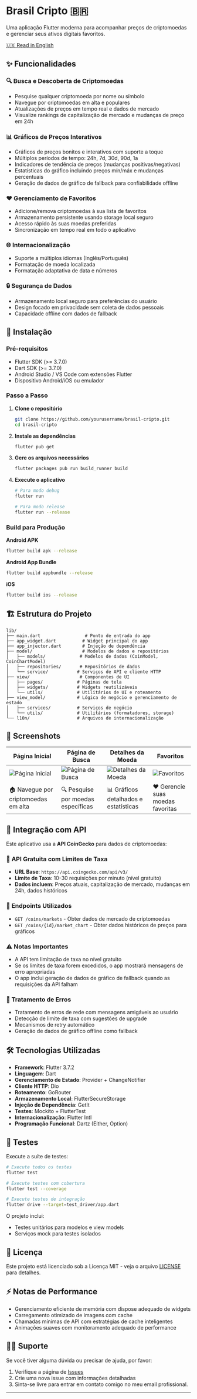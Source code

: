 # Brasil Cripto 🇧🇷

Uma aplicação Flutter moderna para acompanhar preços de criptomoedas e gerenciar seus ativos digitais favoritos.

[🇺🇸 Read in English](README.md)

## ✨ Funcionalidades

### 🔍 **Busca e Descoberta de Criptomoedas**
- Pesquise qualquer criptomoeda por nome ou símbolo
- Navegue por criptomoedas em alta e populares
- Atualizações de preços em tempo real e dados de mercado
- Visualize rankings de capitalização de mercado e mudanças de preço em 24h

### 📊 **Gráficos de Preços Interativos**
- Gráficos de preços bonitos e interativos com suporte a toque
- Múltiplos períodos de tempo: 24h, 7d, 30d, 90d, 1a
- Indicadores de tendência de preços (mudanças positivas/negativas)
- Estatísticas do gráfico incluindo preços mín/máx e mudanças percentuais
- Geração de dados de gráfico de fallback para confiabilidade offline

### ❤️ **Gerenciamento de Favoritos**
- Adicione/remova criptomoedas à sua lista de favoritos
- Armazenamento persistente usando storage local seguro
- Acesso rápido às suas moedas preferidas
- Sincronização em tempo real em todo o aplicativo

### 🌐 **Internacionalização**
- Suporte a múltiplos idiomas (Inglês/Português)
- Formatação de moeda localizada
- Formatação adaptativa de data e números

### 🔒 **Segurança de Dados**
- Armazenamento local seguro para preferências do usuário
- Design focado em privacidade sem coleta de dados pessoais
- Capacidade offline com dados de fallback

## 🚀 Instalação

### Pré-requisitos
- Flutter SDK (>= 3.7.0)
- Dart SDK (>= 3.7.0)
- Android Studio / VS Code com extensões Flutter
- Dispositivo Android/iOS ou emulador

### Passo a Passo

1. **Clone o repositório**
   ```bash
   git clone https://github.com/yourusername/brasil-cripto.git
   cd brasil-cripto
   ```

2. **Instale as dependências**
   ```bash
   flutter pub get
   ```

3. **Gere os arquivos necessários**
   ```bash
   flutter packages pub run build_runner build
   ```

4. **Execute o aplicativo**
   ```bash
   # Para modo debug
   flutter run
   
   # Para modo release
   flutter run --release
   ```

### Build para Produção

**Android APK**
```bash
flutter build apk --release
```

**Android App Bundle**
```bash
flutter build appbundle --release
```

**iOS**
```bash
flutter build ios --release
```

## 🏗️ Estrutura do Projeto

```
lib/
├── main.dart                 # Ponto de entrada do app
├── app_widget.dart          # Widget principal do app
├── app_injector.dart        # Injeção de dependência
├── model/                   # Modelos de dados e repositórios
│   ├── models/             # Modelos de dados (CoinModel, CoinChartModel)
│   ├── repositories/       # Repositórios de dados
│   └── service/           # Serviços de API e cliente HTTP
├── view/                   # Componentes de UI
│   ├── pages/             # Páginas de tela
│   ├── widgets/           # Widgets reutilizáveis
│   └── utils/             # Utilitários de UI e roteamento
├── view_model/            # Lógica de negócio e gerenciamento de estado
│   ├── services/          # Serviços de negócio
│   └── utils/             # Utilitários (formatadores, storage)
└── l10n/                  # Arquivos de internacionalização
```

## 📱 Screenshots

| Página Inicial | Página de Busca | Detalhes da Moeda | Favoritos |
|----------------|-----------------|-------------------|-----------|
| ![Página Inicial](previews/pt_br/initial_page.PNG) | ![Página de Busca](previews/pt_br/search_page.PNG) | ![Detalhes da Moeda](previews/pt_br/coin_details_page.PNG) | ![Favoritos](previews/pt_br/favorite_coins_page.PNG) |
| 🏠 Navegue por criptomoedas em alta | 🔍 Pesquise por moedas específicas | 📊 Gráficos detalhados e estatísticas | ❤️ Gerencie suas moedas favoritas |

## 🔌 Integração com API

Este aplicativo usa a **API CoinGecko** para dados de criptomoedas:

### 📡 **API Gratuita com Limites de Taxa**
- **URL Base**: `https://api.coingecko.com/api/v3/`
- **Limite de Taxa**: 10-30 requisições por minuto (nível gratuito)
- **Dados incluem**: Preços atuais, capitalização de mercado, mudanças em 24h, dados históricos

### 🎯 **Endpoints Utilizados**
- `GET /coins/markets` - Obter dados de mercado de criptomoedas
- `GET /coins/{id}/market_chart` - Obter dados históricos de preços para gráficos

### ⚠️ **Notas Importantes**
- A API tem limitação de taxa no nível gratuito
- Se os limites de taxa forem excedidos, o app mostrará mensagens de erro apropriadas
- O app inclui geração de dados de gráfico de fallback quando as requisições da API falham

### 🔄 **Tratamento de Erros**
- Tratamento de erros de rede com mensagens amigáveis ao usuário
- Detecção de limite de taxa com sugestões de upgrade
- Mecanismos de retry automático
- Geração de dados de gráfico offline como fallback

## 🛠️ Tecnologias Utilizadas

- **Framework**: Flutter 3.7.2
- **Linguagem**: Dart
- **Gerenciamento de Estado**: Provider + ChangeNotifier
- **Cliente HTTP**: Dio
- **Roteamento**: GoRouter
- **Armazenamento Local**: FlutterSecureStorage
- **Injeção de Dependência**: GetIt
- **Testes**: Mockito + FlutterTest
- **Internacionalização**: Flutter Intl
- **Programação Funcional**: Dartz (Either, Option)

## 🧪 Testes

Execute a suíte de testes:

```bash
# Execute todos os testes
flutter test

# Execute testes com cobertura
flutter test --coverage

# Execute testes de integração
flutter drive --target=test_driver/app.dart
```

O projeto inclui:
- Testes unitários para modelos e view models
- Serviços mock para testes isolados

## 📄 Licença

Este projeto está licenciado sob a Licença MIT - veja o arquivo [LICENSE](LICENSE) para detalhes.

## ⚡ Notas de Performance

- Gerenciamento eficiente de memória com dispose adequado de widgets
- Carregamento otimizado de imagens com cache
- Chamadas mínimas de API com estratégias de cache inteligentes
- Animações suaves com monitoramento adequado de performance

## 🙋‍♂️ Suporte

Se você tiver alguma dúvida ou precisar de ajuda, por favor:
1. Verifique a página de [Issues](https://github.com/yourusername/brasil-cripto/issues)
2. Crie uma nova issue com informações detalhadas
3. Sinta-se livre para entrar em contato comigo no meu email profissional.

---
